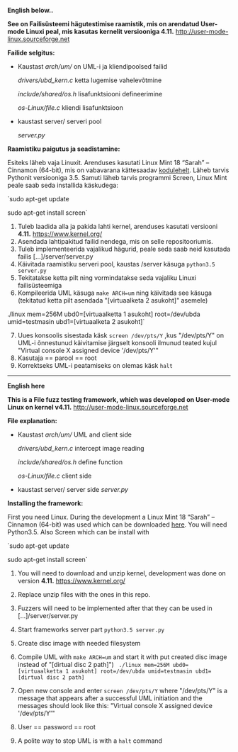 **English below..**

**See on Failisüsteemi hägutestimise raamistik, mis on arendatud User-mode Linuxi peal, mis kasutas kernelit versiooniga 4.11.**
http://user-mode-linux.sourceforge.net

**Failide selgitus:**

* Kaustast _arch/um/_ on UML-i ja kliendipoolsed failid

    _drivers/ubd_kern.c_ ketta lugemise vahelevõtmine
    
    _include/shared/os.h_ lisafunktsiooni defineerimine
    
    _os-Linux/file.c_ kliendi lisafunktsioon

* kaustast server/ serveri pool

    _server.py_


**Raamistiku paigutus ja seadistamine:**

Esiteks läheb vaja Linuxit. Arenduses kasutati Linux Mint 18 “Sarah” – Cinnamon (64-bit), mis on vabavarana kättesaadav [kodulehelt](https://linuxmint.com/edition.php?id=217). Läheb tarvis Pythonit versiooniga 3.5. Samuti läheb tarvis programmi Screen, Linux Mint peale saab seda installida käskudega:

`sudo apt-get update 

sudo apt-get install screen`

1. Tuleb laadida alla ja pakida lahti kernel, arenduses kasutati versiooni **4.11.** https://www.kernel.org/
2. Asendada lahtipakitud failid nendega, mis on selle repositooriumis.
3. Tuleb implementeerida vajalikud hägurid, peale seda saab neid kasutada failis [...]/server/server.py
4. Käivitada raamistiku serveri pool, kaustas /server käsuga `python3.5 server.py`
5. Tekitatakse ketta pilt ning vormindatakse seda vajaliku Linuxi failisüsteemiga
6. Kompileerida UML käsuga `make ARCH=um` ning käivitada see käsuga (tekitatud ketta pilt asendada "[virtuaalketa 2 asukoht]" asemele)

./linux mem=256M ubd0=[virtuaalketta 1 asukoht] root=/dev/ubda umid=testmasin ubd1=[virtuaalketa 2 asukoht]` 

7. Uues konsoolis sisestada käsk `screen /dev/pts/Y` ,kus "/dev/pts/Y" on UML-i õnnestunud käivitamise järgselt konsooli ilmunud teated kujul "Virtual console X assigned device '/dev/pts/Y'"
8. Kasutaja == parool == root
9. Korrektseks UML-i peatamiseks on olemas käsk `halt`

***

**English here**

**This is a File fuzz testing framework, which was developed on User-mode Linux on kernel v4.11.** http://user-mode-linux.sourceforge.net

**File explanation:**

* Kaustast _arch/um/_ UML and client side

    _drivers/ubd_kern.c_ intercept image reading
    
    _include/shared/os.h_ define function
    
    _os-Linux/file.c_ client side

* kaustast server/ server side
    _server.py_
    

**Installing the framework:**

First you need Linux. During the development a Linux Mint 18 “Sarah” – Cinnamon (64-bit) was used which can be downloaded [here](https://linuxmint.com/edition.php?id=217). You will need Python3.5. Also Screen which can be install with 

`sudo apt-get update

sudo apt-get install screen`

1. You will need to download and unzip kernel, development was done on version **4.11.** https://www.kernel.org/
2. Replace unzip files with the ones in this repo.
3. Fuzzers will need to be implemented after that they can be used in [...]/server/server.py
4. Start frameworks server part `python3.5 server.py`
5. Create disc image with needed filesystem
6. Compile UML with `make ARCH=um` and start it with put created disc image instead of "[dirtual disc 2 path]")
`
./linux mem=256M ubd0=[virtuaalketta 1 asukoht] root=/dev/ubda umid=testmasin ubd1=[dirtual disc 2 path]`

7. Open new console and enter `screen /dev/pts/Y` where "/dev/pts/Y" is a message that appears after a successful UML initiation and the messages should look like this: "Virtual console X assigned device '/dev/pts/Y'"
8. User == password == root
9. A polite way to stop UML is with a `halt` command
